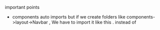 important points 

- components auto imports but if we create folders like components->layout->Navbar , We have to import it like this . <layoutNavbar/> instead of <Navbar/>